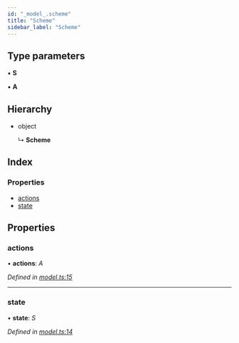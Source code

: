 ```yaml
---
id: "_model_.scheme"
title: "Scheme"
sidebar_label: "Scheme"
---
```


## Type parameters

▪ **S**

▪ **A**

## Hierarchy

* object

  ↳ **Scheme**

## Index

### Properties

* [actions](_model_.scheme.md#actions)
* [state](_model_.scheme.md#state)

## Properties

###  actions

• **actions**: *A*

*Defined in [model.ts:15](https://github.com/unadlib/reactant/blob/64ece1ec/packages/reactant-model/src/model.ts#L15)*

___

###  state

• **state**: *S*

*Defined in [model.ts:14](https://github.com/unadlib/reactant/blob/64ece1ec/packages/reactant-model/src/model.ts#L14)*
